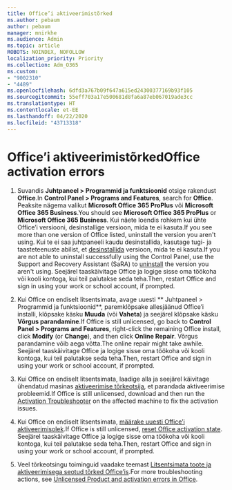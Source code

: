 ```yaml
---
title: Office’i aktiveerimistõrked
ms.author: pebaum
author: pebaum
manager: mnirkhe
ms.audience: Admin
ms.topic: article
ROBOTS: NOINDEX, NOFOLLOW
localization_priority: Priority
ms.collection: Adm_O365
ms.custom:
- "9002310"
- "4489"
ms.openlocfilehash: 6dfd3a767b09f647a615ed24300377169b93f105
ms.sourcegitcommit: 55eff703a17e500681d8fa6a87eb067019ade3cc
ms.translationtype: HT
ms.contentlocale: et-EE
ms.lasthandoff: 04/22/2020
ms.locfileid: "43713318"
---
```

# <a name="office-activation-errors"></a><span data-ttu-id="736e8-102">Office’i aktiveerimistõrked</span><span class="sxs-lookup"><span data-stu-id="736e8-102">Office activation errors</span></span>

1. <span data-ttu-id="736e8-103">Suvandis **Juhtpaneel > Programmid ja funktsioonid** otsige rakendust **Office**.</span><span class="sxs-lookup"><span data-stu-id="736e8-103">In **Control Panel > Programs and Features**, search for **Office**.</span></span> <span data-ttu-id="736e8-104">Peaksite nägema valikut **Microsoft Office 365 ProPlus** või **Microsoft Office 365 Business**.</span><span class="sxs-lookup"><span data-stu-id="736e8-104">You should see **Microsoft Office 365 ProPlus** or **Microsoft Office 365 Business**.</span></span> <span data-ttu-id="736e8-105">Kui näete loendis rohkem kui ühte Office’i versiooni, desinstallige versioon, mida te ei kasuta.</span><span class="sxs-lookup"><span data-stu-id="736e8-105">If you see more than one version of Office listed, uninstall the version you aren't using.</span></span> <span data-ttu-id="736e8-106">Kui te ei saa juhtpaneeli kaudu desinstallida, kasutage tugi- ja taasteteenuste abilist, et [desinstallida](https://aka.ms/SARA-OfficeUninstall-Alchemy) versioon, mida te ei kasuta.</span><span class="sxs-lookup"><span data-stu-id="736e8-106">If you are not able to uninstall successfully using the Control Panel, use the Support and Recovery Assistant (SaRA) to [uninstall](https://aka.ms/SARA-OfficeUninstall-Alchemy) the version you aren't using.</span></span> <span data-ttu-id="736e8-107">Seejärel taaskäivitage Office ja logige sisse oma töökoha või kooli kontoga, kui teil palutakse seda teha.</span><span class="sxs-lookup"><span data-stu-id="736e8-107">Then, restart Office and sign in using your work or school account, if prompted.</span></span> 

2. <span data-ttu-id="736e8-108">Kui Office on endiselt litsentsimata, avage uuesti \*\* Juhtpaneel > Programmid ja funktsioonid\*\*, paremklõpsake allesjäänud Office’i installi, klõpsake käsku **Muuda** (või **Vaheta**) ja seejärel klõpsake käsku **Võrgus parandamine**.</span><span class="sxs-lookup"><span data-stu-id="736e8-108">If Office is still unlicensed, go back to **Control Panel > Programs and Features**, right-click the remaining Office install, click **Modify** (or **Change**), and then click **Online Repair**.</span></span> <span data-ttu-id="736e8-109">Võrgus parandamine võib aega võtta.</span><span class="sxs-lookup"><span data-stu-id="736e8-109">The online repair might take awhile.</span></span> <span data-ttu-id="736e8-110">Seejärel taaskäivitage Office ja logige sisse oma töökoha või kooli kontoga, kui teil palutakse seda teha.</span><span class="sxs-lookup"><span data-stu-id="736e8-110">Then, restart Office and sign in using your work or school account, if prompted.</span></span> 

3. <span data-ttu-id="736e8-111">Kui Office on endiselt litsentsimata, laadige alla ja seejärel käivitage ühendatud masinas [aktiveerimise tõrkeotsija](https://aka.ms/SARA-OfficeActivation-Alchemy), et parandada aktiveerimise probleemid.</span><span class="sxs-lookup"><span data-stu-id="736e8-111">If Office is still unlicensed, download and then run the [Activation Troubleshooter](https://aka.ms/SARA-OfficeActivation-Alchemy) on the affected machine to fix the activation issues.</span></span> 

4. <span data-ttu-id="736e8-112">Kui Office on endiselt litsentsimata, [määrake uuesti Office’i aktiveerimisolek](https://docs.microsoft.com/office365/troubleshoot/activation/reset-office-365-proplus-activation-state).</span><span class="sxs-lookup"><span data-stu-id="736e8-112">If Office is still unlicensed, [reset Office activation state](https://docs.microsoft.com/office365/troubleshoot/activation/reset-office-365-proplus-activation-state).</span></span> <span data-ttu-id="736e8-113">Seejärel taaskäivitage Office ja logige sisse oma töökoha või kooli kontoga, kui teil palutakse seda teha.</span><span class="sxs-lookup"><span data-stu-id="736e8-113">Then, restart Office and sign in using your work or school account, if prompted.</span></span>  

5. <span data-ttu-id="736e8-114">Veel tõrkeotsingu toiminguid vaadake teemast [Litsentsimata toote ja aktiveerimisega seotud tõrked Office’is](https://support.office.com/article/unlicensed-product-and-activation-errors-in-office-0d23d3c0-c19c-4b2f-9845-5344fedc4380).</span><span class="sxs-lookup"><span data-stu-id="736e8-114">For more troubleshooting actions, see [Unlicensed Product and activation errors in Office](https://support.office.com/article/unlicensed-product-and-activation-errors-in-office-0d23d3c0-c19c-4b2f-9845-5344fedc4380).</span></span>
